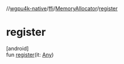 //[wgpu4k-native](../../../index.md)/[ffi](../index.md)/[MemoryAllocator](index.md)/[register](register.md)

# register

[android]\
fun [register](register.md)(it: [Any](https://kotlinlang.org/api/core/kotlin-stdlib/kotlin/-any/index.html))